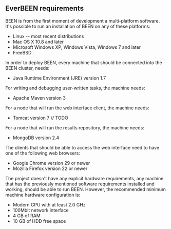 ## EverBEEN requirements

BEEN is from the first moment of development a multi-platform software. It's possible to run an installation of BEEN on any of these platforms:

* Linux -- most recent distributions
* Mac OS X 10.8 and later
* Microsoft Windows XP, Windows Vista, Windows 7 and later
* FreeBSD

In order to deploy BEEN, every machine that should be connected into the BEEN cluster, needs:

* Java Runtime Environment (JRE) version 1.7

For writing and debugging user-written tasks, the machine needs:

* Apache Maven version 3

For a node that will run the web interface client, the machine needs:

* Tomcat version 7 // TODO

For a node that will run the results repository, the machine needs:

* MongoDB version 2.4

The clients that should be able to access the web interface need to have one of the following web browsers:

* Google Chrome version 29 or newer
* Mozilla Firefox version 22 or newer

The project doesn't have any explicit hardware requirements, any machine that has the previously mentioned software requirements installed and working, should be able to run BEEN. However, the recommended minimum machine hardware configuration is:

* Modern CPU with at least 2.0 GHz
* 100Mbit network interface
* 4 GB of RAM
* 10 GB of HDD free space
